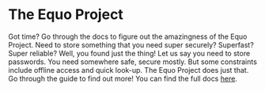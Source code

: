 # The Equo Project
Got time? Go through the docs to figure out the amazingness of the Equo Project.
Need to store something that you need super securely? Superfast? Super reliable? Well, you found just the thing!
Let us say you need to store passwords. You need somewhere safe, secure mostly. But some constraints include offline access and quick look-up. The Equo Project does just that. Go through the guide to find out more! You can find the full docs [here](https://tricentric.gitbook.io/tricentric-equo/).